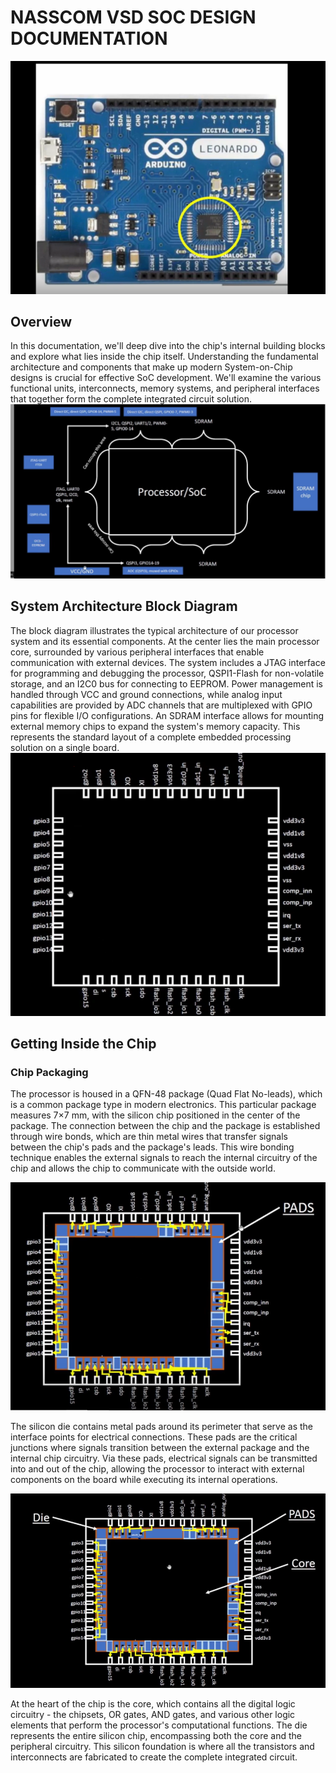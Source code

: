 # NASSCOM VSD SOC DESIGN DOCUMENTATION
![Project Screenshot](assets/1.png)
## Overview
In this documentation, we'll deep dive into the chip's internal building blocks and explore what lies inside the chip itself. Understanding the fundamental architecture and components that make up modern System-on-Chip designs is crucial for effective SoC development. We'll examine the various functional units, interconnects, memory systems, and peripheral interfaces that together form the complete integrated circuit solution.
![Project Screenshot](assets/2.png)
## System Architecture Block Diagram
The block diagram illustrates the typical architecture of our processor system and its essential components. At the center lies the main processor core, surrounded by various peripheral interfaces that enable communication with external devices. The system includes a JTAG interface for programming and debugging the processor, QSPI1-Flash for non-volatile storage, and an I2C0 bus for connecting to EEPROM. Power management is handled through VCC and ground connections, while analog input capabilities are provided by ADC channels that are multiplexed with GPIO pins for flexible I/O configurations. An SDRAM interface allows for mounting external memory chips to expand the system's memory capacity. This represents the standard layout of a complete embedded processing solution on a single board.
![Project Screenshot](assets/3.png)
## Getting Inside the Chip

### Chip Packaging
The processor is housed in a QFN-48 package (Quad Flat No-leads), which is a common package type in modern electronics. This particular package measures 7×7 mm, with the silicon chip positioned in the center of the package. The connection between the chip and the package is established through wire bonds, which are thin metal wires that transfer signals between the chip's pads and the package's leads. This wire bonding technique enables the external signals to reach the internal circuitry of the chip and allows the chip to communicate with the outside world.

![Project Screenshot](assets/4.png)

The silicon die contains metal pads around its perimeter that serve as the interface points for electrical connections. These pads are the critical junctions where signals transition between the external package and the internal chip circuitry. Via these pads, electrical signals can be transmitted into and out of the chip, allowing the processor to interact with external components on the board while executing its internal operations.

![Project Screenshot](assets/5.png)

At the heart of the chip is the core, which contains all the digital logic circuitry - the chipsets, OR gates, AND gates, and various other logic elements that perform the processor's computational functions. The die represents the entire silicon chip, encompassing both the core and the peripheral circuitry. This silicon foundation is where all the transistors and interconnects are fabricated to create the complete integrated circuit.